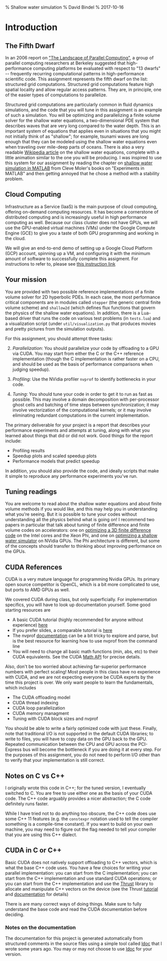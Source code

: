 % Shallow water simulation
% David Bindel
% 2017-10-16

# Introduction

## The Fifth Dwarf

In an 2006 report on ["The Landscape of Parallel Computing"][view],
a group of parallel computing researchers at Berkeley suggested
that high-performance computing platforms be evaluated with respect
to "13 dwarfs" -- frequently recurring computational patterns in
high-performance scientific code.  This assignment represents the
fifth dwarf on the list: structured grid computations.  Structured
grid computations feature high spatial locality and allow regular
access patterns.  They are, in principle, one of the easier types of
computations to parallelize.

Structured grid computations are particularly common in fluid dynamics
simulations, and the code that you will tune in this assignment is an
example of such a simulation.  You will be optimizing and
parallelizing a finite volume solver for the shallow water equations,
a two-dimensional PDE system that describes waves that are very long
compared to the water depth.  This is an important system of equations
that applies even in situations that you might not initially think of
as "shallow"; for example, tsunami waves are long enough that they can
be modeled using the shallow water equations even when traveling over
mile-deep parts of oceans.  There is also a very readable
[Wikipedia article][wiki] on the shallow water equations, complete
with a little animation similar to the one you will be producing.  I
was inspired to use this system for our assignment by reading the
chapter on [shallow water simulation in MATLAB][exm] from Cleve
Moler's books on "Experiments in MATLAB" and then getting annoyed that
he chose a method with a stability problem.

[view]: http://www.eecs.berkeley.edu/Pubs/TechRpts/2006/EECS-2006-183.pdf
[exm]: https://www.mathworks.com/moler/exm/chapters/water.pdf
[wiki]: https://en.wikipedia.org/wiki/Shallow_water_equations

## Cloud Computing

Infrastructure as a Service (IaaS) is the main purpose of cloud
computing, offering on-demand computing resources. It has become a
cornerstone of distributed computing and is increasingly useful in
high performance computing as well.  Because our class cluster does
not have GPUs, we will use the GPU-enabled virtual machines (VMs)
under the Google Compute Engine (GCE) to give you a taste of both GPU
programming and working in the cloud.

We will give an end-to-end demo of setting up a Google Cloud Platform
(GCP) account, spinning up a VM, and configuring it with the minimum
amount of software to successfully complete this assigment. For
instructions to refer to, please see [this instruction
link][cloudinstructions]

[cloudinstructions]: https://github.com/cornell-cs5220-f17/water-cuda/blob/master/doc/cloud.md

## Your mission

You are provided with two possible reference implementations of a
finite volume solver for 2D hyperbolic PDEs.  In each case, the most
performance critical components are in modules called `stepper` (the
generic central finite volume scheme) and `shallow2d` (which defines
flux functions that govern the physics of the shallow water
equations).  In addition, there is a Lua-based driver that runs the
code on various test problems (in `tests.lua`) and a visualization
script (under `util/visualization.py` that produces movies and pretty
pictures from the simulation outputs).

For this assignment, you should attempt three tasks:

2.  *Parallelization*: You should parallelize your code by offloading
    to a GPU via CUDA.  You may start from either the C or the C++
    reference implementation (though the C implementation is rather
    faster on a CPU, and should be used as the basis of performance
    comparisons when judging speedup).

1.  *Profiling*:  Use the NVidia profiler `nvprof` to identify
    bottlenecks in your code.

3.  *Tuning*:  You should tune your code in order to get it to run as
    fast as possible.  This may involve a domain decomposition
    with per-processor ghost cells and batching of time steps between
    synchronization; it may involve vectorization of the computational
    kernels; or it may involve eliminating redundant computations in
    the current implementation.

The primary deliverable for your project is a report that describes
your performance experiments and attempts at tuning, along with what
you learned about things that did or did not work.  Good things for
the report include:

- Profiling results
- Speedup plots and scaled speedup plots
- Performance models that predict speedup

In addition, you should also provide the code, and ideally scripts
that make it simple to reproduce any performance experiments you've
run.

## Tuning readings

You are welcome to read about the shallow water equations and about
finite volume methods if you would like, and this may help you in
understanding what you're seeing.  But it is possible to tune your
codes without understanding all the physics behind what is going on!
I recommend two papers in particular that talk about tuning of finite
difference and finite volume codes on accelerators: one on
[optimizing a 3D finite difference code][3dfd] on the Intel cores and
the Xeon Phi, and one on
[optimizing a shallow water simulator][brodtkorb]
on NVidia GPUs.  The Phi architecture is different, but some of the
concepts should transfer to thinking about improving performance on
the GPUs.

[3dfd]: https://software.intel.com/en-us/articles/eight-optimizations-for-3-dimensional-finite-difference-3dfd-code-with-an-isotropic-iso
[brodtkorb]: http://cmwr2012.cee.illinois.edu/Papers/Special%20Sessions/Advances%20in%20Heterogeneous%20Computing%20for%20Water%20Resources/Brodtkorb.Andre_R.pdf

## CUDA References

CUDA is a very mature language for programming Nvidia GPUs. Its
primary open source competitor is OpenCL, which is a bit more complicated
to use, but ports to AMD GPUs as well. 

We covered CUDA during class, but only superficially. For implementation
specifics, you will have to look up documentation yourself. Some good
starting resources are

* A basic CUDA tutorial (highly recommended for anyone without experience) 
[here](https://devblogs.nvidia.com/parallelforall/even-easier-introduction-cuda/)
* If you prefer slides, a comparable tutorial is 
[here](http://www.nvidia.com/content/GTC-2010/pdfs/2131_GTC2010.pdf)
* The nvprof
[documentation](http://docs.nvidia.com/cuda/profiler-users-guide/index.html)
can be a bit tricky to explore and parse, but is the best resource for
learning how to use nvprof from the command line
* You will need to change all basic math functions (min, abs, etc) to
their CUDA equivalents. See the CUDA 
[Math API](http://docs.nvidia.com/cuda/cuda-math-api/index.html) for precise
details.

Also, don't be too worried about achieving far-superior performance
numbers with perfect scaling! Most people in this class have no
experience with CUDA, and we are not expecting everyone be CUDA
experts by the time this project is over.  We only want people to
learn the fundamentals, which includes

* The CUDA offloading model
* CUDA thread indexing
* CUDA loop parallelization
* CUDA memory managment
* Tuning with CUDA block sizes and nvprof

You should be able to write a fairly optimized code with just
these. Finally, note that traditional I/O is not supported in the
default CUDA libraries; to write to files, you will have to copy data
on the GPU back to the GPU.  Repeated communication between the CPU
and GPU across the PCI-Express bus will become the bottleneck if you
are doing it at every step. For the purposes of this assignment, you
do not need to perform I/O other than to verify that your
implementation is still correct.

## Notes on C vs C++

I originally wrote this code in C++; for the tuned version, I
eventually switched to C.  You are free to use either one as the basis
of your CUDA code.  The C++ code arguably provides a nicer
abstraction; the C code definitely runs faster.

While I have tried not to do anything too obscure, the C++ code does
use some C++ 11 features (e.g. the `constexpr` notation used to tell
the compiler something is a compile-time constant).  If you want to
build on your own machine, you may need to figure out the flag needed
to tell your compiler that you are using this C++ dialect.

## CUDA in C or C++

Basic CUDA does not natively support offloading to C++ vectors, which
is what the base C++ code uses. You have a few choices for writing your
parallel implementation: you can start from the C implementation; you
can start from the C++ implementation and use standard CUDA
operations; or you can start from the C++ implementation and use the
[Thrust](https://developer.nvidia.com/thrust) library to allocate
and manipulate C++ vectors on the device (see the Thrust [tutorial](http://www.mariomulansky.de/data/uploads/cuda_thrust.pdf) and 
 [documentation](http://docs.nvidia.com/cuda/thrust/index.html) for details)

There is are many correct ways of doing things. Make sure to fully
understand the base code and read the CUDA documentation before deciding.

### Notes on the documentation

The documentation for this project is generated automatically from
structured comments in the source files using a simple tool called
[ldoc][ldoc] that I wrote some years ago.  You may or may not choose
to use [ldoc][ldoc] for your version.

[ldoc]: https://github.com/dbindel/ldoc

